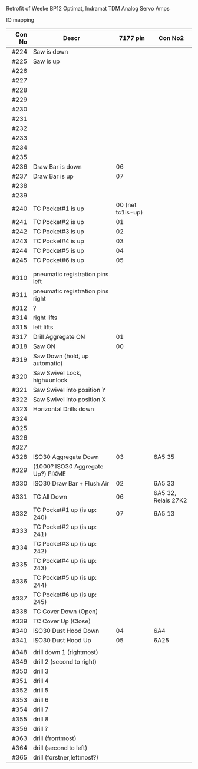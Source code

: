 Retrofit of Weeke BP12 Optimat, Indramat TDM Analog Servo Amps


IO mapping


| Con No|  Descr                            | 7177 pin                    | Con No2|
|------:|-----------------------------------|-----------------------------|-----------|
| #224 |  Saw is down                       |                             | 
| #225 |  Saw is up                         |                             | 
| #226 |                                    |                             | 
| #227 |                                    |                             | 
| #228 |                                    |                             | 
| #229 |                                    |                             | 
| #230 |                                    |                             | 
| #231 |                                    |                             | 
| #232 |                                    |                             | 
| #233 |                                    |                             | 
| #234 |                                    |                             | 
| #235 |                                    |                             | 
| #236 | Draw Bar is down                   |06                           | 
| #237 | Draw Bar is up                     |07                           | 
| #238 |                                    |                             | 
| #239 |                                    |                             | 
| #240 |  TC Pocket#1 is up                 |00  (net tc1is-up)           | 
| #241 |  TC Pocket#2 is up                 |01                           | 
| #242 |  TC Pocket#3 is up                 |02                           | 
| #243 |  TC Pocket#4 is up                 |03                           | 
| #244 |  TC Pocket#5 is up                 |04                           | 
| #245 |  TC Pocket#6 is up                 |05                           | 
|      |                                    |                             | 
|      |                                    |                             | 
| #310 |  pneumatic registration pins left  |                             | 
| #311 |  pneumatic registration pins right |                             | 
| #312 |  ?                                 |                             | 
| #314 |  right lifts                       |                             | 
| #315 |  left lifts                        |                             | 
| #317 |  Drill Aggregate ON                |01                           | 
| #318 |  Saw ON                            |00                           | 
| #319 |  Saw Down (hold, up automatic)     |                             | 
| #320 |  Saw Swivel Lock, high=unlock      |                             | 
| #321 |  Saw Swivel into position Y        |                             | 
| #322 |  Saw Swivel into position X        |                             | 
| #323 |  Horizontal Drills down            |                             | 
| #324 |                                    |                             | 
| #325 |                                    |                             | 
| #326 |                                    |                             | 
| #327 |                                    |                             | 
| #328 |  ISO30 Aggregate Down              |03                           | 6A5 35|
| #329 |  (1000? ISO30 Aggregate Up?) FIXME |                             | 
| #330 |  ISO30 Draw Bar + Flush Air        |02                           | 6A5 33|
| #331 |  TC All Down                       |06                           | 6A5 32, Relais 27K2|
| #332 |  TC Pocket#1 up (is up: 240)       |07                           | 6A5 13|
| #333 |  TC Pocket#2 up (is up: 241)       |                             | 
| #334 |  TC Pocket#3 up (is up: 242)       |                             | 
| #335 |  TC Pocket#4 up (is up: 243)       |                             | 
| #336 |  TC Pocket#5 up (is up: 244)       |                             | 
| #337 |  TC Pocket#6 up (is up: 245)       |                             | 
| #338 |  TC Cover Down (Open)              |                             | 
| #339 |  TC Cover Up (Close)               |                             | 
| #340 |  ISO30 Dust Hood Down              |04                           | 6A4
| #341 |  ISO30 Dust Hood Up                |05                           | 6A25
|      |                                    |                             | 
| #348 |  drill down 1 (rightmost)          |                             | 
| #349 |  drill 2 (second to right)         |                             | 
| #350 |  drill 3                           |                             | 
| #351 |  drill 4                           |                             | 
| #352 |  drill 5                           |                             | 
| #353 |  drill 6                           |                             | 
| #354 |  drill 7                           |                             | 
| #355 |  drill 8                           |                             | 
| #356 |  drill ?                           |                             | 
| #363 |  drill (frontmost)                 |                             | 
| #364 |  drill (second to left)            |                             | 
| #365 |  drill (forstner,leftmost?)        |             | 
